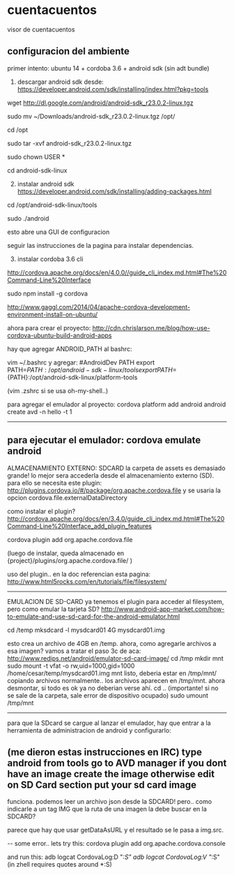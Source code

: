 cuentacuentos
=============

visor de cuentacuentos


configuracion del ambiente
-------------

primer intento:
ubuntu 14 + cordoba 3.6 + android sdk (sin adt bundle)

1. descargar android sdk desde:
https://developer.android.com/sdk/installing/index.html?pkg=tools


wget http://dl.google.com/android/android-sdk_r23.0.2-linux.tgz

sudo mv ~/Downloads/android-sdk_r23.0.2-linux.tgz /opt/

cd /opt

sudo tar -xvf android-sdk_r23.0.2-linux.tgz

sudo chown USER *

cd android-sdk-linux


2. instalar android sdk
https://developer.android.com/sdk/installing/adding-packages.html

cd /opt/android-sdk-linux/tools

sudo ./android

esto abre una GUI de configuracion

seguir las instrucciones de la pagina para instalar dependencias.


3. instalar cordoba 3.6 cli

http://cordova.apache.org/docs/en/4.0.0//guide_cli_index.md.html#The%20Command-Line%20Interface

 sudo npm install -g cordova


http://www.gaggl.com/2014/04/apache-cordova-development-environment-install-on-ubuntu/

ahora para crear el proyecto:
http://cdn.chrislarson.me/blog/how-use-cordova-ubuntu-build-android-apps

hay que agregar ANDROID_PATH al bashrc:

vim ~/.bashrc
y agregar:
 #AndroidDev PATH
 export PATH=${PATH}:/opt/android-sdk-linux/tools
 export PATH=${PATH}:/opt/android-sdk-linux/platform-tools

(vim .zshrc si se usa oh-my-shell..)

para agregar el emulador al proyecto:
cordova platform add android
android create avd -n hello -t 1

-------------------------------------
para ejecutar el emulador:
cordova emulate android
------------------------------------
ALMACENAMIENTO EXTERNO: SDCARD
la carpeta de assets es demasiado grande! lo mejor sera accederla desde el almacenamiento externo (SD).
para ello se necesita este plugin:
http://plugins.cordova.io/#/package/org.apache.cordova.file
y se usaria la opcion cordova.file.externalDataDirectory

como instalar el plugin?
http://cordova.apache.org/docs/en/3.4.0/guide_cli_index.md.html#The%20Command-Line%20Interface_add_plugin_features

cordova plugin add org.apache.cordova.file

(luego de instalar, queda almacenado en {project}/plugins/org.apache.cordova.file/ )

uso del plugin.. en la doc referencian esta pagina:
http://www.html5rocks.com/en/tutorials/file/filesystem/

---
EMULACION DE SD-CARD
ya tenemos el plugin para acceder al filesystem, pero como emular la tarjeta SD?
http://www.android-app-market.com/how-to-emulate-and-use-sd-card-for-the-android-emulator.html

cd /temp
mksdcard -l mysdcard01 4G mysdcard01.img

esto crea un archivo de 4GB en /temp. ahora, como agregarle archivos a esa imagen?
vamos a tratar el paso 3c de aca:
http://www.redips.net/android/emulator-sd-card-image/
cd /tmp
mkdir mnt
sudo mount -t vfat -o rw,uid=1000,gid=1000 /home/cesar/temp/mysdcard01.img mnt
listo, deberia estar en /tmp/mnt/
copiando archivos normalmente..
los archivos aparecen en /tmp/mnt. ahora desmontar, si todo es ok ya no deberian verse ahí.
cd .. (importante! si no se sale de la carpeta, sale error de dispositivo ocupado)
 sudo umount /tmp/mnt

----
para que la SDcard se cargue al lanzar el emulador, hay que entrar a la herramienta de administracion de android y configurarlo:

(me dieron estas instrucciones en IRC)
type android
from tools go to AVD manager
if you dont have an image create the image
otherwise edit
on SD Card section put your sd card image
---
funciona. podemos leer un archivo json desde la SDCARD!
pero.. como indicarle a un tag IMG que la ruta de una imagen la debe buscar en la SDCARD?

parece que hay que usar getDataAsURL y el resultado se le pasa a img.src.

--
some error.. lets try this:
cordova plugin add org.apache.cordova.console

and run this:
adb logcat CordovaLog:D "*:S"
adb logcat CordovaLog:V "*:S"
(in zhell requires quotes around *:S)



